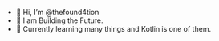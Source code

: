 - 👋 Hi, I’m @thefound4tion
- 👀 I am Building the Future.
- 🌱 Currently learning many things and Kotlin is one of them. 

<!---
thefound4tion/thefound4tion is a ✨ special ✨ repository because its `README.md` (this file) appears on your GitHub profile.
You can click the Preview link to take a look at your changes.
--->

